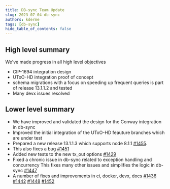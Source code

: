 ```yaml
---
title: DB-sync Team Update
slug: 2023-07-04-db-sync
authors: kderme
tags: [db-sync]
hide_table_of_contents: false
---
```


## High level summary
We've made progress in all high level objectives
- CIP-1694 integration design
- UTxO-HD integration proof of concept
- schema migrations with a focus on speeding up frequent queries is part of release 13.1.1.2 and tested
- Many devx issues resolved

## Lower level summary
- We have improved and validated the design for the Conway integration in db-sync
- Improved the initial integration of the UTxO-HD feauture branches which are under test
- Prepared a new release 13.1.1.3 which supports node 8.1.1
[#1455](https://github.com/input-output-hk/cardano-db-sync/pull/1455).
- This also fixes a bug
[#1451](https://github.com/input-output-hk/cardano-db-sync/issues/1451)
- Added new tests to the new tx_out options
[#1429](https://github.com/input-output-hk/cardano-db-sync/pull/1429)
- Fixed a chronic issue in db-sync related to exception handling and concurrency
This fixes many other issues and simplifies the logic in db-sync
[#1447](https://github.com/input-output-hk/cardano-db-sync/pull/1447)
- A number of fixes and improvements in ci, docker, devx, docs
[#1436](https://github.com/input-output-hk/cardano-db-sync/pull/1436)
[#1442](https://github.com/input-output-hk/cardano-db-sync/pull/1442)
[#1448](https://github.com/input-output-hk/cardano-db-sync/pull/1448)
[#1452](https://github.com/input-output-hk/cardano-db-sync/pull/1452)
